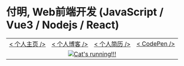 # 付明, Web前端开发 (JavaScript / Vue3 / Nodejs / React)

<table align="center">
    <tbody>
      <tr>
        <td align="center" nowrap>
          <a href="https://zed.ink">< 个人主页 /></a>
        </td>
        <td align="center" nowrap>
          <a href="https://journal.zed.ink">< 个人博客 /></a>
        </td>
        <td align="center" nowrap>
          <a href="https://zed.ink/cv/">< 个人简历 /></a>
        </td>
        <td align="center" nowrap>
          <a href="https://codepen.io/mingwiki">< CodePen /></a>
        </td>
      </tr>
      <tr>
        <td colspan=4  align="center" nowrap>
          <a href="https://developer.mozilla.org/zh-CN/docs/Web">
            <img src="https://camo.githubusercontent.com/494594ca9ffdfce15da3f7a8b89433f1a406305a18016279895e5206cbab584e/68747470733a2f2f63646e2e766f782d63646e2e636f6d2f7468756d626f722f5369497965716d4b494a47634f4a63637a3934704867776d6776513d2f3078303a3134303078313430302f31323030783830302f66696c746572733a666f63616c28353838783538383a38313278383132293a6e6f5f75707363616c6528292f63646e2e766f782d63646e2e636f6d2f75706c6f6164732f63686f7275735f696d6167652f696d6167652f36383833373733302f706f7074617274317265647261696e626f776669785f312e302e676966" alt="Cat's running!!!">
          </a>
        </td>
      </tr>
    </tbody>
  </table>
